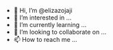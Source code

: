 - 👋 Hi, I’m @elizazojaji
- 👀 I’m interested in ...
- 🌱 I’m currently learning ...
- 💞️ I’m looking to collaborate on ...
- 📫 How to reach me ...

<!---
elizazojaji/elizazojaji is a ✨ special ✨ repository because its `README.md` (this file) appears on your GitHub profile.
You can click the Preview link to take a look at your changes.
--->
